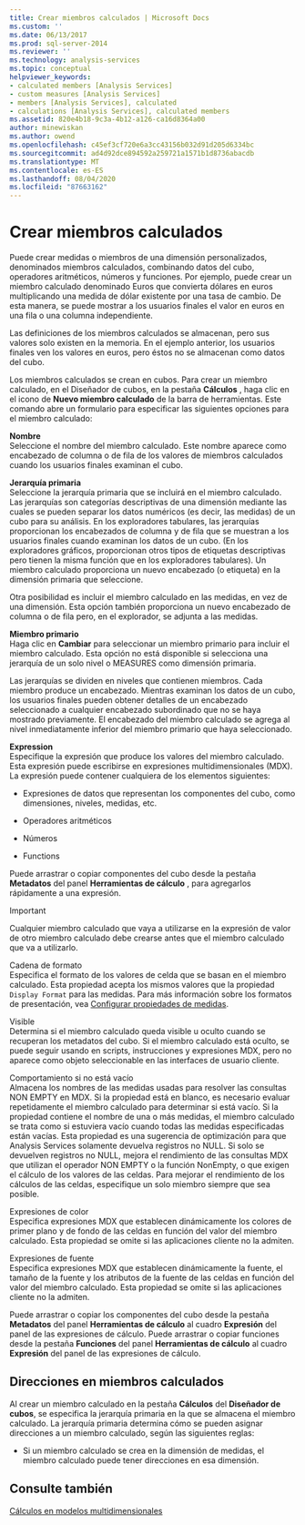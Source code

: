 ```yaml
---
title: Crear miembros calculados | Microsoft Docs
ms.custom: ''
ms.date: 06/13/2017
ms.prod: sql-server-2014
ms.reviewer: ''
ms.technology: analysis-services
ms.topic: conceptual
helpviewer_keywords:
- calculated members [Analysis Services]
- custom measures [Analysis Services]
- members [Analysis Services], calculated
- calculations [Analysis Services], calculated members
ms.assetid: 820e4b18-9c3a-4b12-a126-ca16d8364a00
author: minewiskan
ms.author: owend
ms.openlocfilehash: c45ef3cf720e6a3cc43156b032d91d205d6334bc
ms.sourcegitcommit: ad4d92dce894592a259721a1571b1d8736abacdb
ms.translationtype: MT
ms.contentlocale: es-ES
ms.lasthandoff: 08/04/2020
ms.locfileid: "87663162"
---
```

# <a name="create-calculated-members"></a>Crear miembros calculados
  Puede crear medidas o miembros de una dimensión personalizados, denominados miembros calculados, combinando datos del cubo, operadores aritméticos, números y funciones. Por ejemplo, puede crear un miembro calculado denominado Euros que convierta dólares en euros multiplicando una medida de dólar existente por una tasa de cambio. De esta manera, se puede mostrar a los usuarios finales el valor en euros en una fila o una columna independiente.  
  
 Las definiciones de los miembros calculados se almacenan, pero sus valores solo existen en la memoria. En el ejemplo anterior, los usuarios finales ven los valores en euros, pero éstos no se almacenan como datos del cubo.  
  
 Los miembros calculados se crean en cubos. Para crear un miembro calculado, en el Diseñador de cubos, en la pestaña **Cálculos** , haga clic en el icono de **Nuevo miembro calculado** de la barra de herramientas. Este comando abre un formulario para especificar las siguientes opciones para el miembro calculado:  
  
 **Nombre**  
 Seleccione el nombre del miembro calculado. Este nombre aparece como encabezado de columna o de fila de los valores de miembros calculados cuando los usuarios finales examinan el cubo.  
  
 **Jerarquía primaria**  
 Seleccione la jerarquía primaria que se incluirá en el miembro calculado. Las jerarquías son categorías descriptivas de una dimensión mediante las cuales se pueden separar los datos numéricos (es decir, las medidas) de un cubo para su análisis. En los exploradores tabulares, las jerarquías proporcionan los encabezados de columna y de fila que se muestran a los usuarios finales cuando examinan los datos de un cubo. (En los exploradores gráficos, proporcionan otros tipos de etiquetas descriptivas pero tienen la misma función que en los exploradores tabulares). Un miembro calculado proporciona un nuevo encabezado (o etiqueta) en la dimensión primaria que seleccione.  
  
 Otra posibilidad es incluir el miembro calculado en las medidas, en vez de una dimensión. Esta opción también proporciona un nuevo encabezado de columna o de fila pero, en el explorador, se adjunta a las medidas.  
  
 **Miembro primario**  
 Haga clic en **Cambiar** para seleccionar un miembro primario para incluir el miembro calculado. Esta opción no está disponible si selecciona una jerarquía de un solo nivel o MEASURES como dimensión primaria.  
  
 Las jerarquías se dividen en niveles que contienen miembros. Cada miembro produce un encabezado. Mientras examinan los datos de un cubo, los usuarios finales pueden obtener detalles de un encabezado seleccionado a cualquier encabezado subordinado que no se haya mostrado previamente. El encabezado del miembro calculado se agrega al nivel inmediatamente inferior del miembro primario que haya seleccionado.  
  
 **Expression**  
 Especifique la expresión que produce los valores del miembro calculado. Esta expresión puede escribirse en expresiones multidimensionales (MDX). La expresión puede contener cualquiera de los elementos siguientes:  
  
-   Expresiones de datos que representan los componentes del cubo, como dimensiones, niveles, medidas, etc.  
  
-   Operadores aritméticos  
  
-   Números  
  
-   Functions  
  
 Puede arrastrar o copiar componentes del cubo desde la pestaña **Metadatos** del panel **Herramientas de cálculo** , para agregarlos rápidamente a una expresión.  
  
> [!IMPORTANT]  
>  Cualquier miembro calculado que vaya a utilizarse en la expresión de valor de otro miembro calculado debe crearse antes que el miembro calculado que va a utilizarlo.  
  
 Cadena de formato  
 Especifica el formato de los valores de celda que se basan en el miembro calculado. Esta propiedad acepta los mismos valores que la propiedad `Display Format` para las medidas. Para más información sobre los formatos de presentación, vea [Configurar propiedades de medidas](configure-measure-properties.md).  
  
 Visible  
 Determina si el miembro calculado queda visible u oculto cuando se recuperan los metadatos del cubo. Si el miembro calculado está oculto, se puede seguir usando en scripts, instrucciones y expresiones MDX, pero no aparece como objeto seleccionable en las interfaces de usuario cliente.  
  
 Comportamiento si no está vacío  
 Almacena los nombres de las medidas usadas para resolver las consultas NON EMPTY en MDX. Si la propiedad está en blanco, es necesario evaluar repetidamente el miembro calculado para determinar si está vacío. Si la propiedad contiene el nombre de una o más medidas, el miembro calculado se trata como si estuviera vacío cuando todas las medidas especificadas están vacías. Esta propiedad es una sugerencia de optimización para que Analysis Services solamente devuelva registros no NULL. Si solo se devuelven registros no NULL, mejora el rendimiento de las consultas MDX que utilizan el operador NON EMPTY o la función NonEmpty, o que exigen el cálculo de los valores de las celdas. Para mejorar el rendimiento de los cálculos de las celdas, especifique un solo miembro siempre que sea posible.  
  
 Expresiones de color  
 Especifica expresiones MDX que establecen dinámicamente los colores de primer plano y de fondo de las celdas en función del valor del miembro calculado. Esta propiedad se omite si las aplicaciones cliente no la admiten.  
  
 Expresiones de fuente  
 Especifica expresiones MDX que establecen dinámicamente la fuente, el tamaño de la fuente y los atributos de la fuente de las celdas en función del valor del miembro calculado. Esta propiedad se omite si las aplicaciones cliente no la admiten.  
  
 Puede arrastrar o copiar los componentes del cubo desde la pestaña **Metadatos** del panel **Herramientas de cálculo** al cuadro **Expresión** del panel de las expresiones de cálculo. Puede arrastrar o copiar funciones desde la pestaña **Funciones** del panel **Herramientas de cálculo** al cuadro **Expresión** del panel de las expresiones de cálculo.  
  
## <a name="addressing-calculated-members"></a>Direcciones en miembros calculados  
 Al crear un miembro calculado en la pestaña **Cálculos** del **Diseñador de cubos**, se especifica la jerarquía primaria en la que se almacena el miembro calculado. La jerarquía primaria determina cómo se pueden asignar direcciones a un miembro calculado, según las siguientes reglas:  
  
-   Si un miembro calculado se crea en la dimensión de medidas, el miembro calculado puede tener direcciones en esa dimensión.  
  
## <a name="see-also"></a>Consulte también  
 [Cálculos en modelos multidimensionales](calculations-in-multidimensional-models.md)  
  
  
